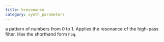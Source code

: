 ```yaml
---
title: hresonance
category: synth_parameters
---
```

a pattern of numbers from 0 to 1. Applies the resonance of the high-pass filter. Has the shorthand form `hpq`.
